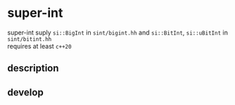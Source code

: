# super-int
super-int suply `si::BigInt` in `sint/bigint.hh` and `si::BitInt`, `si::uBitInt` in `sint/bitint.hh`  
requires at least `c++20`

## description

## develop
